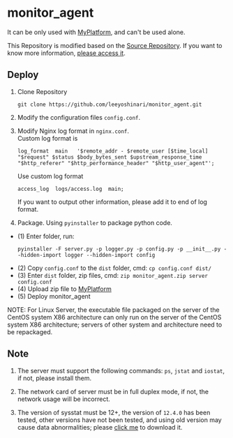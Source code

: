 # monitor_agent
It can be only used with [MyPlatform](https://github.com/leeyoshinari/MyPlatform.git), and can't be used alone. <br>

This Repository is modified based on the [Source Repository](https://github.com/leeyoshinari/performance_monitor). If you want to know more information, [please access it](https://github.com/leeyoshinari/performance_monitor).

## Deploy
1. Clone Repository
   ```shell
   git clone https://github.com/leeyoshinari/monitor_agent.git
   ```

2. Modify the configuration files `config.conf`.<br>

3. Modify Nginx log format in `nginx.conf`. <br>
    Custom log format is
    ```
    log_format  main   '$remote_addr - $remote_user [$time_local] "$request" $status $body_bytes_sent $upstream_response_time "$http_referer" "$http_performance_header" "$http_user_agent"';
   ```
   Use custom log format 
   ```
   access_log  logs/access.log  main;
   ``` 
   
   If you want to output other information, please add it to end of log format.

4. Package. Using `pyinstaller` to package python code. 
- (1) Enter folder, run:<br>
    ```shell
    pyinstaller -F server.py -p logger.py -p config.py -p __init__.py --hidden-import logger --hidden-import config
    ```
- (2) Copy `config.conf` to the `dist` folder, cmd: `cp config.conf dist/`
- (3) Enter `dist` folder, zip files, cmd: `zip monitor_agent.zip server config.conf`
- (4) Upload zip file to [MyPlatform](https://github.com/leeyoshinari/MyPlatform.git)
- (5) Deploy monitor_agent
   
NOTE: For Linux Server, the executable file packaged on the server of the CentOS system X86 architecture can only run on the server of the CentOS system X86 architecture; servers of other system and architecture need to be repackaged. <br>

## Note
1. The server must support the following commands: `ps`, `jstat` and `iostat`, if not, please install them. 

2. The network card of server must be in full duplex mode, if not, the network usage will be incorrect.

3. The version of sysstat must be 12+, the version of `12.4.0` has been tested, other versions have not been tested, and using old version may cause data abnormalities; please [click me](http://sebastien.godard.pagesperso-orange.fr/download.html) to download it.
